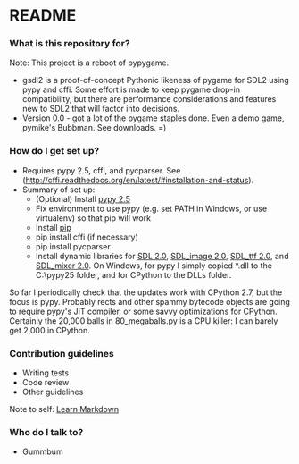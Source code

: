 # README #

### What is this repository for? ###

Note: This project is a reboot of pypygame.

* gsdl2 is a proof-of-concept Pythonic likeness of pygame for SDL2 using pypy and cffi. Some effort is made to keep pygame drop-in compatibility, but there are performance considerations and features new to SDL2 that will factor into decisions.
* Version 0.0 - got a lot of the pygame staples done. Even a demo game, pymike's Bubbman. See downloads. =)

### How do I get set up? ###

* Requires pypy 2.5, cffi, and pycparser. See (http://cffi.readthedocs.org/en/latest/#installation-and-status).
* Summary of set up:
    * (Optional) Install [pypy 2.5](http://pypy.org/download.html)
    * Fix environment to use pypy (e.g. set PATH in Windows, or use virtualenv) so that pip will work
    * Install [pip](https://pip.pypa.io/en/latest/installing.html)
    * pip install cffi  (if necessary)
    * pip install pycparser
    * Install dynamic libraries for [SDL 2.0](https://www.libsdl.org/download-2.0.php), [SDL_image 2.0](https://www.libsdl.org/projects/SDL_image/), [SDL_ttf 2.0](https://www.libsdl.org/projects/SDL_ttf/), and [SDL_mixer 2.0](https://www.libsdl.org/projects/SDL_mixer/). On Windows, for pypy I simply copied *.dll to the C:\pypy25 folder, and for CPython to the DLLs folder.

So far I periodically check that the updates work with CPython 2.7, but the focus is pypy. Probably rects and other spammy bytecode objects are going to require pypy's JIT compiler, or some savvy optimizations for CPython. Certainly the 20,000 balls in 80_megaballs.py is a CPU killer: I can barely get 2,000 in CPython.

### Contribution guidelines ###

* Writing tests
* Code review
* Other guidelines

Note to self: [Learn Markdown](https://bitbucket.org/tutorials/markdowndemo)

### Who do I talk to? ###

* Gummbum